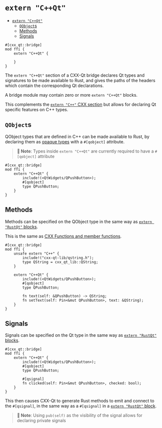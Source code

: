 <!--
SPDX-FileCopyrightText: 2023 Klarälvdalens Datakonsult AB, a KDAB Group company <info@kdab.com>
SPDX-FileContributor: Andrew Hayzen <andrew.hayzen@kdab.com>

SPDX-License-Identifier: MIT OR Apache-2.0
-->

# `extern "C++Qt"`

- [`extern "C++Qt"`](#extern-cqt)
  - [`QObject`s](#qobjects)
  - [Methods](#methods)
  - [Signals](#signals)

```rust,ignore,noplayground
#[cxx_qt::bridge]
mod ffi {
    extern "C++Qt" {

    }
}
```

The `extern "C++Qt"` section of a CXX-Qt bridge declares Qt types and signatures to be made available to Rust,
and gives the paths of the headers which contain the corresponding Qt declarations.

A bridge module may contain zero or more `extern "C++Qt"` blocks.

This complements the [`extern "C++"` CXX section](https://cxx.rs/extern-c++.html)
but allows for declaring Qt specific features on C++ types.

## `QObject`s

QObject types that are defined in C++ can be made available to Rust, by declaring them as [opaque types](https://cxx.rs/extern-c++.html#opaque-c-types) with a `#[qobject]` attribute.

> **📝 Note**: Types inside `extern "C++Qt"` are currently required to have a `#[qobject]` attribute

```rust,ignore,noplayground
#[cxx_qt::bridge]
mod ffi {
    extern "C++Qt" {
        include!(<QtWidgets/QPushButton>);
        #[qobject]
        type QPushButton;
    }
}
```

<!--
TODO: use a real example from qml_features once closure support lands
-->

## Methods

Methods can be specified on the QObject type in the same way as [`extern "RustQt"` blocks](./extern_rustqt.md#methods).

This is the same as [CXX Functions and member functions](https://cxx.rs/extern-c++.html#functions-and-member-functions).

```rust,ignore,noplayground
#[cxx_qt::bridge]
mod ffi {
    unsafe extern "C++" {
        include!("cxx-qt-lib/qstring.h");
        type QString = cxx_qt_lib::QString;
    }

    extern "C++Qt" {
        include!(<QtWidgets/QPushButton>);
        #[qobject]
        type QPushButton;

        fn text(self: &QPushButton) -> QString;
        fn setText(self: Pin<&mut QPushButton>, text: &QString);
    }
}
```

<!--
TODO: use a real example from qml_features once closure support lands
-->

## Signals

Signals can be specified on the Qt type in the same way as [`extern "RustQt"` blocks](./extern_rustqt.md#signals).

```rust,ignore,noplayground
#[cxx_qt::bridge]
mod ffi {
    extern "C++Qt" {
        include!(<QtWidgets/QPushButton>);
        #[qobject]
        type QPushButton;

        #[qsignal]
        fn clicked(self: Pin<&mut QPushButton>, checked: bool);
    }
}
```

This then causes CXX-Qt to generate Rust methods to emit and connect to the `#[qsignal]`,
in the same way as a `#[qsignal]` in a [`extern "RustQt"` block](./extern_rustqt.md#signals).

> **📝 Note**: Using `pub(self)` as the visibility of the signal allows for declaring private signals

<!--
TODO: use a real example from qml_features once closure support lands
-->

